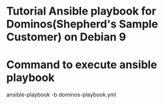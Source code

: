 # Tutorial Ansible playbook for Dominos(Shepherd's Sample Customer) on Debian 9 

# Command to execute ansible playbook

ansible-playbook -b dominos-playbook.yml
